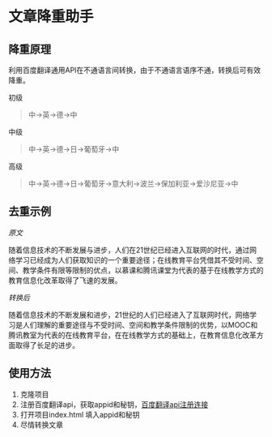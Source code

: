 # 文章降重助手

## 降重原理

利用百度翻译通用API在不通语言间转换，由于不通语言语序不通，转换后可有效降重。

初级
> 中->英->德->中

中级
> 中->英->德->日->葡萄牙->中

高级
>中->英->德->日->葡萄牙->意大利->波兰->保加利亚->爱沙尼亚->中

## 去重示例

*原文*

随着信息技术的不断发展与进步，人们在21世纪已经进入互联网的时代，通过网络学习已经成为人们获取知识的一个重要途径；在线教育平台凭借其不受时间、空间、教学条件有限等限制的优点，以慕课和腾讯课堂为代表的基于在线教学方式的教育信息化改革取得了飞速的发展。

*转换后*

随着信息技术的不断发展和进步，21世纪的人们已经进入了互联网时代，网络学习是人们理解的重要途径与不受时间、空间和教学条件限制的优势，以MOOC和腾讯教室为代表的在线教育平台，在在线教学方式的基础上，在教育信息化改革方面取得了长足的进步。

## 使用方法
1. 克隆项目
2. 注册百度翻译api，获取appid和秘钥，[百度翻译api注册连接](https://api.fanyi.baidu.com/api/trans/product/apichoose)
3. 打开项目index.html 填入appid和秘钥
4. 尽情转换文章
